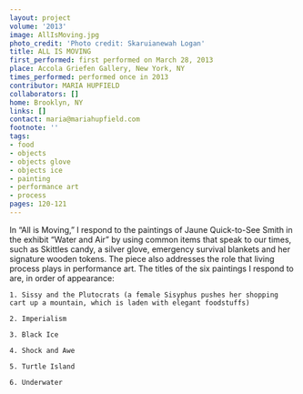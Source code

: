 ```yaml
---
layout: project
volume: '2013'
image: AllIsMoving.jpg
photo_credit: 'Photo credit: Skaruianewah Logan'
title: ALL IS MOVING
first_performed: first performed on March 28, 2013
place: Accola Griefen Gallery, New York, NY
times_performed: performed once in 2013
contributor: MARIA HUPFIELD
collaborators: []
home: Brooklyn, NY
links: []
contact: maria@mariahupfield.com
footnote: ''
tags:
- food
- objects
- objects glove
- objects ice
- painting
- performance art
- process
pages: 120-121
---
```


In “All is Moving,” I respond to the paintings of Jaune Quick-to-See Smith in the exhibit “Water and Air” by using common items that speak to our times, such as Skittles candy, a silver glove, emergency survival blankets and her signature wooden tokens. The piece also addresses the role that living process plays in performance art. The titles of the six paintings I respond to are, in order of appearance:

	1. Sissy and the Plutocrats (a female Sisyphus pushes her shopping cart up a mountain, which is laden with elegant foodstuffs)

	2. Imperialism

	3. Black Ice

	4. Shock and Awe

	5. Turtle Island

	6. Underwater
